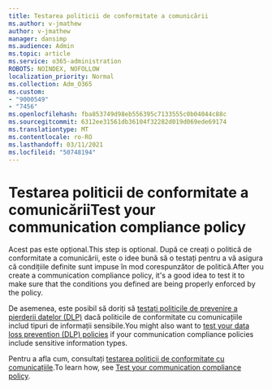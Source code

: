 ```yaml
---
title: Testarea politicii de conformitate a comunicării
ms.author: v-jmathew
author: v-jmathew
manager: dansimp
ms.audience: Admin
ms.topic: article
ms.service: o365-administration
ROBOTS: NOINDEX, NOFOLLOW
localization_priority: Normal
ms.collection: Adm_O365
ms.custom:
- "9000549"
- "7456"
ms.openlocfilehash: fba853749d98eb556395c7133555c0b04044c88c
ms.sourcegitcommit: 6312ee31561db36104f32282d019d069ede69174
ms.translationtype: MT
ms.contentlocale: ro-RO
ms.lasthandoff: 03/11/2021
ms.locfileid: "50748194"
---
```

# <a name="test-your-communication-compliance-policy"></a><span data-ttu-id="321d4-102">Testarea politicii de conformitate a comunicării</span><span class="sxs-lookup"><span data-stu-id="321d4-102">Test your communication compliance policy</span></span>

<span data-ttu-id="321d4-103">Acest pas este opțional.</span><span class="sxs-lookup"><span data-stu-id="321d4-103">This step is optional.</span></span> <span data-ttu-id="321d4-104">După ce creați o politică de conformitate a comunicării, este o idee bună să o testați pentru a vă asigura că condițiile definite sunt impuse în mod corespunzător de politică.</span><span class="sxs-lookup"><span data-stu-id="321d4-104">After you create a communication compliance policy, it's a good idea to test it to make sure that the conditions you defined are being properly enforced by the policy.</span></span>

<span data-ttu-id="321d4-105">De asemenea, este posibil să doriți să [testați politicile de prevenire a pierderii datelor (DLP)](https://go.microsoft.com/fwlink/?linkid=2110890) dacă politicile de conformitate cu comunicațiile includ tipuri de informații sensibile.</span><span class="sxs-lookup"><span data-stu-id="321d4-105">You might also want to [test your data loss prevention (DLP) policies](https://go.microsoft.com/fwlink/?linkid=2110890) if your communication compliance policies include sensitive information types.</span></span>

<span data-ttu-id="321d4-106">Pentru a afla cum, consultați [testarea politicii de conformitate cu comunicațiile](https://go.microsoft.com/fwlink/?linkid=2111304).</span><span class="sxs-lookup"><span data-stu-id="321d4-106">To learn how, see [Test your communication compliance policy](https://go.microsoft.com/fwlink/?linkid=2111304).</span></span>

